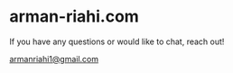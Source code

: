 # arman-riahi.com

If you have any questions or would like to chat, reach out!

armanriahi1@gmail.com
